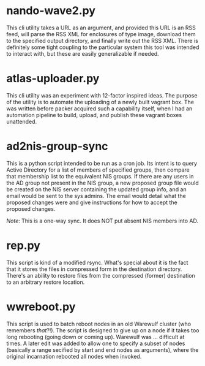 nando-wave2.py
==============
This cli utility takes a URL as an argument, and provided this URL is an RSS feed, will parse the RSS XML for enclosures of type image, download them to the specified output directory, and finally write out the RSS XML.  There is definitely some tight coupling to the particular system this tool was intended to interact with, but these are easily generalizable if needed.

atlas-uploader.py
=================
This cli utility was an experiment with 12-factor inspired ideas.  The purpose of the utility is to automate the uploading of a newly built vagrant box.  The was written before packer acquired such a capability itself, when I had an automation pipeline to build, upload, and publish these vagrant boxes unattended.

ad2nis-group-sync
=================

This is a python script intended to be run as a cron job.  Its intent is to query Active Directory for a list of members of specified groups, then compare that membership list to the equivalent NIS groups.  If there are any users in the AD group not present in the NIS group, a new proposed group file would be created on the NIS server containing the updated group info, and an email would be sent to the sys admins.  The email would detail what the proposed changes were and give instructions for how to accept the proposed changes.

*Note*: This is a one-way sync.  It does NOT put absent NIS members into AD.


rep.py
======

This script is kind of a modified rsync.  What's special about it is the fact that it stores the files in compressed form in the destination directory.  There's an ability to restore files from the compressed (former) destination to an arbitrary restore location.

wwreboot.py
===========

This script is used to batch reboot nodes in an old Warewulf cluster (who remembers *that*?!).  The script is designed to give up on a node if it takes too long rebooting (going down or coming up).  Warewulf was ... difficult at times.  A later edit was added to allow one to specify a subset of nodes (basically a range secified by start and end nodes as arguments), where the original incarnation rebooted all nodes when invoked.

